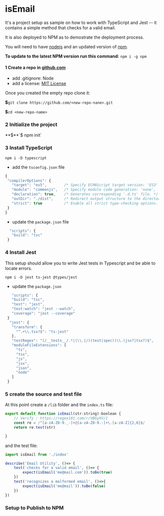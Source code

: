 # isEmail

It's a project setup as sample on how to work with TypeScript and Jest -- it contains a simple method that checks for a valid email.

It is also deployed to NPM as to demostrate the deployment process.

You will need to have [nodejs](http://nodejs.org) and an updated version of [npm](https://github.com/npm/npm).

**To update to the latest NPM version run this command:** `npm i -g npm`

#### 1 Create a repo in [github.com](https://github.com/new)

* add .gitignore: Node
* add a license: [MIT License](https://choosealicense.com/)

Once you created the empty repo clone it:

**$**`git clone https://github.com/<new-repo-nane>.git`

**$**`cd <new-repo-name>` 

### 2 Initialize the project

**$**`$ npm init`

### 3 Install TypeScript

`npm i -D typescript`

 * add the `tsconfig.json` file
 
 ```Javascript
 {
  "compilerOptions": {
    "target": "es5",        /* Specify ECMAScript target version: 'ES3' (default), 'ES5', 'ES2015', 'ES2016', 'ES2017', or 'ESNEXT'. */
    "module": "commonjs",   /* Specify module code generation: 'none', 'commonjs', 'amd', 'system', 'umd', 'es2015', or 'ESNext'. */
    "declaration": true,    /* Generates corresponding '.d.ts' file. */
    "outDir": "./dist",     /* Redirect output structure to the directory. */
    "strict": true          /* Enable all strict type-checking options. */
  }
}
 ```
 * update the `package.json` file
 
 ```Javascript
   "scripts": {
    "build": "tsc"
  }
  ```

### 4 Install Jest

This setup should allow you to write Jest tests in Typescript and be able to locate errors.

`npm i -D jest ts-jest @types/jest`
 
 * update the `package.json`
 
 ```Javascript
    "scripts": {
    "build": "tsc",
    "test": "jest",
    "test:watch": "jest --watch",
    "coverage": "jest --coverage"
  }
   "jest": {
    "transform": {
      "^.+\\.tsx?$": "ts-jest"
    },
    "testRegex": "(/__tests__/.*|(\\.|/)(test|spec))\\.(jsx?|tsx?)$",
    "moduleFileExtensions": [
      "ts",
      "tsx",
      "js",
      "jsx",
      "json",
      "node"
    ]
  }
 ```

### 5 create the source and test file

At this point create a `/lib` folder and the `index.ts` file:

```Javascript
export default function isEmail(str:string):boolean {
    // Verify : https://regex101.com/r/VBGyXV/1
    const re = /^[a-zA-Z0-9._-]+@[a-zA-Z0-9.-]+\.[a-zA-Z]{2,6}$/
    return re.test(str)

}
```
and the test file:

```JavaScript
import isEmail from './index'

describe('Email Utility', ()=> {
    test('checks for a valid email', ()=> {
        expect(isEmail('me@mail.com')).toBe(true)
    })
    test('recognizes a malformed email', ()=>{
        expect(isEmail('me@mail')).toBe(false)
    })
})
```
### Setup to Publish to NPM






